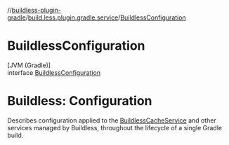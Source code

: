 //[buildless-plugin-gradle](../../../index.md)/[build.less.plugin.gradle.service](../index.md)/[BuildlessConfiguration](index.md)

# BuildlessConfiguration

[JVM (Gradle)]\
interface [BuildlessConfiguration](index.md)

# Buildless: Configuration

Describes configuration applied to the [BuildlessCacheService](../-buildless-cache-service/index.md) and other services managed by Buildless, throughout the lifecycle of a single Gradle build.
